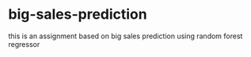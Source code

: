 # big-sales-prediction
this is an assignment based on big sales prediction using random forest regressor
